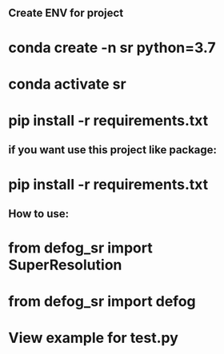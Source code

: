 ## Create ENV for project

# conda create -n sr python=3.7
# conda activate sr
# pip install -r requirements.txt

## if you want use this project like package: 
# pip install -r requirements.txt

## How to use:
# from defog_sr import SuperResolution
# from defog_sr import defog

# View example for test.py